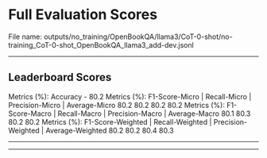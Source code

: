 # Full Evaluation Scores

File name: outputs/no_training/OpenBookQA/llama3/CoT-0-shot/no-training_CoT-0-shot_OpenBookQA_llama3_add-dev.jsonl


---

## Leaderboard Scores

Metrics (%): Accuracy - 80.2
Metrics (%): F1-Score-Micro | Recall-Micro | Precision-Micro | Average-Micro
                80.2        80.2          80.2        80.2
Metrics (%): F1-Score-Macro | Recall-Macro | Precision-Macro | Average-Macro
                80.1        80.3          80.2        80.2
Metrics (%): F1-Score-Weighted | Recall-Weighted | Precision-Weighted | Average-Weighted
                80.2        80.2          80.4        80.3

---


---

